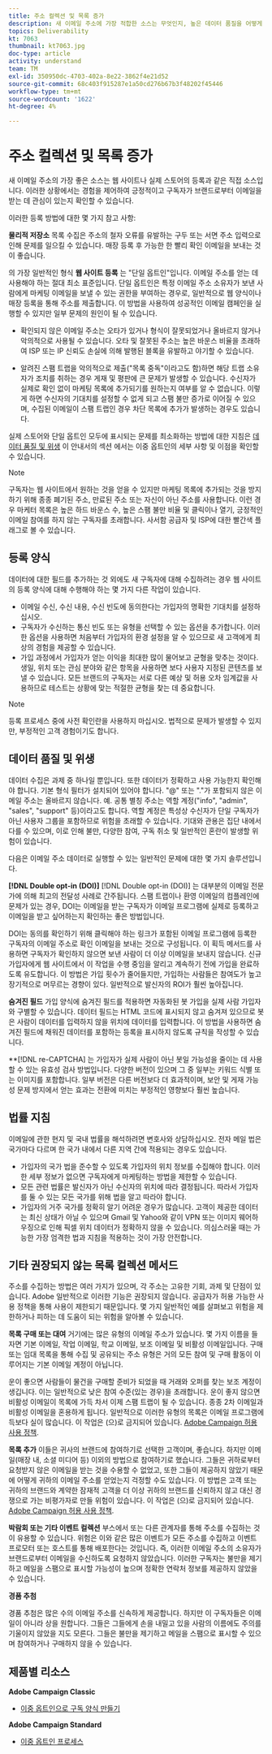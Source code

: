 ```yaml
---
title: 주소 컬렉션 및 목록 증가
description: 새 이메일 주소에 가장 적합한 소스는 무엇인지, 높은 데이터 품질을 어떻게 보장하는지, 법적 지침을 준수하는지를 알아봅니다.
topics: Deliverability
kt: 7063
thumbnail: kt7063.jpg
doc-type: article
activity: understand
team: TM
exl-id: 350950dc-4703-402a-8e22-3862f4e21d52
source-git-commit: 68c403f915287e1a50cd276b67b3f48202f45446
workflow-type: tm+mt
source-wordcount: '1622'
ht-degree: 4%

---
```


# 주소 컬렉션 및 목록 증가

새 이메일 주소의 가장 좋은 소스는 웹 사이트나 실제 스토어의 등록과 같은 직접 소스입니다. 이러한 상황에서는 경험을 제어하여 긍정적이고 구독자가 브랜드로부터 이메일을 받는 데 관심이 있는지 확인할 수 있습니다.

이러한 등록 방법에 대한 몇 가지 참고 사항:

**물리적 저장소** 목록 수집은 주소의 철자 오류를 유발하는 구두 또는 서면 주소 입력으로 인해 문제를 일으킬 수 있습니다. 매장 등록 후 가능한 한 빨리 확인 이메일을 보내는 것이 좋습니다.

의 가장 일반적인 형식 **웹 사이트 등록** 는 &quot;단일 옵트인&quot;입니다. 이메일 주소를 얻는 데 사용해야 하는 절대 최소 표준입니다. 단일 옵트인은 특정 이메일 주소 소유자가 보낸 사람에게 마케팅 이메일을 보낼 수 있는 권한을 부여하는 경우로, 일반적으로 웹 양식이나 매장 등록을 통해 주소를 제출합니다. 이 방법을 사용하여 성공적인 이메일 캠페인을 실행할 수 있지만 일부 문제의 원인이 될 수 있습니다.

* 확인되지 않은 이메일 주소는 오타가 있거나 형식이 잘못되었거나 올바르지 않거나 악의적으로 사용될 수 있습니다. 오타 및 잘못된 주소는 높은 바운스 비율을 초래하여 ISP 또는 IP 신뢰도 손실에 의해 발행된 블록을 유발하고 야기할 수 있습니다.

* 알려진 스팸 트랩을 악의적으로 제출(&quot;목록 중독&quot;이라고도 함)하면 해당 트랩 소유자가 조치를 취하는 경우 게재 및 평판에 큰 문제가 발생할 수 있습니다. 수신자가 실제로 확인 없이 마케팅 목록에 추가되기를 원하는지 여부를 알 수 없습니다. 이렇게 하면 수신자의 기대치를 설정할 수 없게 되고 스팸 불만 증가로 이어질 수 있으며, 수집된 이메일이 스팸 트랩인 경우 차단 목록에 추가가 발생하는 경우도 있습니다.

실제 스토어와 단일 옵트인 모두에 표시되는 문제를 최소화하는 방법에 대한 지침은 [데이터 품질 및 위생](#data-quality-and-hygiene) 이 안내서의 섹션 에서는 이중 옵트인의 세부 사항 및 이점을 확인할 수 있습니다.

>[!NOTE]
>
>구독자는 웹 사이트에서 원하는 것을 얻을 수 있지만 마케팅 목록에 추가되는 것을 방지하기 위해 종종 폐기된 주소, 만료된 주소 또는 자신이 아닌 주소를 사용합니다. 이런 경우 마케터 목록은 높은 하드 바운스 수, 높은 스팸 불만 비율 및 클릭이나 열기, 긍정적인 이메일 참여를 하지 않는 구독자를 초래합니다. 사서함 공급자 및 ISP에 대한 빨간색 플래그로 볼 수 있습니다.

## 등록 양식

데이터에 대한 필드를 추가하는 것 외에도 새 구독자에 대해 수집하려는 경우 웹 사이트의 등록 양식에 대해 수행해야 하는 몇 가지 다른 작업이 있습니다.

* 이메일 수신, 수신 내용, 수신 빈도에 동의한다는 가입자의 명확한 기대치를 설정하십시오.
* 구독자가 수신하는 통신 빈도 또는 유형을 선택할 수 있는 옵션을 추가합니다. 이러한 옵션을 사용하면 처음부터 가입자의 환경 설정을 알 수 있으므로 새 고객에게 최상의 경험을 제공할 수 있습니다.
* 가입 과정에서 가입자가 얻는 이익을 최대한 많이 물어보고 균형을 맞추는 것이다. 생일, 위치 또는 관심 분야와 같은 항목을 사용하면 보다 사용자 지정된 콘텐츠를 보낼 수 있습니다. 모든 브랜드의 구독자는 서로 다른 예상 및 허용 오차 임계값을 사용하므로 테스트는 상황에 맞는 적절한 균형을 찾는 데 중요합니다.

>[!NOTE]
>
> 등록 프로세스 중에 사전 확인란을 사용하지 마십시오. 법적으로 문제가 발생할 수 있지만, 부정적인 고객 경험이기도 합니다.

## 데이터 품질 및 위생

데이터 수집은 과제 중 하나일 뿐입니다. 또한 데이터가 정확하고 사용 가능한지 확인해야 합니다. 기본 형식 필터가 설치되어 있어야 합니다. &quot;@&quot; 또는 &quot;.&quot;가 포함되지 않은 이메일 주소는 올바르지 않습니다. 예. 공통 별칭 주소는 역할 계정(&quot;info&quot;, &quot;admin&quot;, &quot;sales&quot;, &quot;support&quot; 등)이라고도 합니다. 역할 계정은 특성상 수신자가 단일 구독자가 아닌 사용자 그룹을 포함하므로 위험을 초래할 수 있습니다. 기대와 관용은 집단 내에서 다를 수 있으며, 이로 인해 불만, 다양한 참여, 구독 취소 및 일반적인 혼란이 발생할 위험이 있습니다.

다음은 이메일 주소 데이터로 실행할 수 있는 일반적인 문제에 대한 몇 가지 솔루션입니다.

**[!DNL Double opt-in (DOI)]**
[!DNL Double opt-in (DOI)] 는 대부분의 이메일 전문가에 의해 최고의 전달성 사례로 간주됩니다. 스팸 트랩이나 환영 이메일의 컴플레인에 문제가 있는 경우, DOI는 이메일을 받는 구독자가 이메일 프로그램에 실제로 등록하고 이메일을 받고 싶어하는지 확인하는 좋은 방법입니다.

DOI는 동의를 확인하기 위해 클릭해야 하는 링크가 포함된 이메일 프로그램에 등록한 구독자의 이메일 주소로 확인 이메일을 보내는 것으로 구성됩니다. 이 획득 메서드를 사용하면 구독자가 확인하지 않으면 보낸 사람이 더 이상 이메일을 보내지 않습니다. 신규 가입자에게 웹 사이트에서 이 작업을 수행 중임을 알리고 계속하기 전에 가입을 완료하도록 유도합니다. 이 방법은 가입 횟수가 줄어들지만, 가입하는 사람들은 참여도가 높고 장기적으로 머무르는 경향이 있다. 일반적으로 발신자의 ROI가 훨씬 높아집니다.

**숨겨진 필드**
가입 양식에 숨겨진 필드를 적용하면 자동화된 봇 가입을 실제 사람 가입자와 구별할 수 있습니다. 데이터 필드는 HTML 코드에 표시되지 않고 숨겨져 있으므로 봇은 사람이 데이터를 입력하지 않을 위치에 데이터를 입력합니다. 이 방법을 사용하면 숨겨진 필드에 채워진 데이터를 포함하는 등록을 표시하지 않도록 규칙을 작성할 수 있습니다.

**[!DNL re-CAPTCHA] 는 가입자가 실제 사람이 아닌 봇일 가능성을 줄이는 데 사용할 수 있는 유효성 검사 방법입니다. 다양한 버전이 있으며 그 중 일부는 키워드 식별 또는 이미지를 포함합니다. 일부 버전은 다른 버전보다 더 효과적이며, 보안 및 게재 가능성 문제 방지에서 얻는 효과는 전환에 미치는 부정적인 영향보다 훨씬 높습니다.

## 법률 지침

이메일에 관한 현지 및 국내 법률을 해석하려면 변호사와 상담하십시오. 전자 메일 법은 국가마다 다르며 한 국가 내에서 다른 지역 간에 적용되는 경우도 있습니다.

* 가입자의 국가 법을 준수할 수 있도록 가입자의 위치 정보를 수집해야 합니다. 이러한 세부 정보가 없으면 구독자에게 마케팅하는 방법을 제한할 수 있습니다.
* 모든 관련 법률은 발신자가 아닌 수신자의 위치에 따라 결정됩니다. 따라서 가입자를 둘 수 있는 모든 국가를 위해 법을 알고 따라야 합니다.
* 가입자의 거주 국가를 정확히 알기 어려운 경우가 많습니다. 고객이 제공한 데이터는 최신 상태가 아닐 수 있으며 Gmail 및 Yahoo와 같이 VPN 또는 이미지 웨어하우징으로 인해 픽셀 위치 데이터가 정확하지 않을 수 있습니다. 의심스러울 때는 가능한 가장 엄격한 법과 지침을 적용하는 것이 가장 안전합니다.

## 기타 권장되지 않는 목록 컬렉션 메서드

주소를 수집하는 방법은 여러 가지가 있으며, 각 주소는 고유한 기회, 과제 및 단점이 있습니다. Adobe 일반적으로 이러한 기능은 권장되지 않습니다. 공급자가 허용 가능한 사용 정책을 통해 사용이 제한되기 때문입니다. 몇 가지 일반적인 예를 살펴보고 위험을 제한하거나 피하는 데 도움이 되는 위험을 알아볼 수 있습니다.

**목록 구매 또는 대여**
거기에는 많은 유형의 이메일 주소가 있습니다. 몇 가지 이름을 들자면 기본 이메일, 작업 이메일, 학교 이메일, 보조 이메일 및 비활성 이메일입니다. 구매 또는 임대 목록을 통해 수집 및 공유되는 주소 유형은 거의 모든 참여 및 구매 활동이 이루어지는 기본 이메일 계정이 아닙니다.

운이 좋으면 사람들이 물건을 구매할 준비가 되었을 때 거래와 오퍼를 찾는 보조 계정이 생깁니다. 이는 일반적으로 낮은 참여 수준(있는 경우)을 초래합니다. 운이 좋지 않으면 비활성 이메일이 목록에 가득 차서 이제 스팸 트랩이 될 수 있습니다. 종종 2차 이메일과 비활성 이메일을 혼용하게 됩니다. 일반적으로 이러한 유형의 목록은 이메일 프로그램에 득보다 실이 많습니다. 이 작업은 (으)로 금지되어 있습니다. [Adobe Campaign 허용 사용 정책](https://www.adobe.com/legal/terms/aup.html).

**목록 추가**
이들은 귀사의 브랜드에 참여하기로 선택한 고객이며, 좋습니다. 하지만 이메일(매장 내, 소셜 미디어 등) 이외의 방법으로 참여하기로 했습니다. 그들은 귀하로부터 요청받지 않은 이메일을 받는 것을 수용할 수 없었고, 또한 그들이 제공하지 않았기 때문에 어떻게 귀하의 이메일 주소를 얻었는지 걱정할 수도 있습니다. 이 방법은 고객 또는 귀하의 브랜드와 계약한 잠재적 고객을 더 이상 귀하의 브랜드를 신뢰하지 않고 대신 경쟁으로 가는 비평가자로 만들 위험이 있습니다. 이 작업은 (으)로 금지되어 있습니다. [Adobe Campaign 허용 사용 정책](https://www.adobe.com/legal/terms/aup.html).

**박람회 또는 기타 이벤트 컬렉션**
부스에서 또는 다른 관계자를 통해 주소를 수집하는 것이 유용할 수 있습니다. 위험은 이와 같은 많은 이벤트가 모든 주소를 수집하고 이벤트 프로모터 또는 호스트를 통해 배포한다는 것입니다. 즉, 이러한 이메일 주소의 소유자가 브랜드로부터 이메일을 수신하도록 요청하지 않았습니다. 이러한 구독자는 불만을 제기하고 메일을 스팸으로 표시할 가능성이 높으며 정확한 연락처 정보를 제공하지 않았을 수 있습니다.

**경품 추첨**

경품 추첨은 많은 수의 이메일 주소를 신속하게 제공합니다. 하지만 이 구독자들은 이메일이 아니라 상을 원합니다. 그들은 그들에게 손을 내밀고 있을 사람의 이름에도 주의를 기울이지 않았을 지도 모른다. 그들은 불만을 제기하고 메일을 스팸으로 표시할 수 있으며 참여하거나 구매하지 않을 수 있습니다.

## 제품별 리소스

**Adobe Campaign Classic**

* [이중 옵트인으로 구독 양식 만들기](https://experienceleague.adobe.com/docs/campaign-classic/using/designing-content/web-forms/use-cases--web-forms.html?lang=ko#create-a-subscription--form-with-double-opt-in)

**Adobe Campaign Standard**

* [이중 옵트인 프로세스](https://experienceleague.adobe.com/docs/campaign-standard/using/communication-channels/landing-pages/setting-up-a-double-opt-in-process.html?lang=ko#communication-channels)
